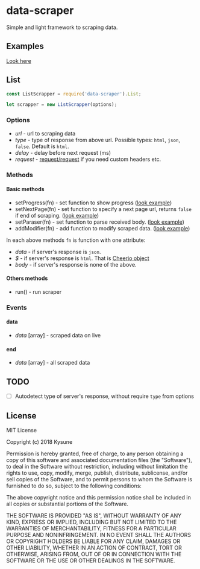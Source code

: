 # data-scraper
Simple and light framework to scraping data.

## Examples
[Look here](https://github.com/SzymonLisowiec/data-scraper/tree/master/examples)

## List
```javascript
const ListScrapper = require('data-scraper').List;

let scrapper = new ListScrapper(options);
```
### Options
- *url* - url to scraping data
- *type* - type of response from above url. Possible types: `html`, `json`, `false`. Default is `html`.
- *delay* - delay before next request (ms)
- *request* - [request/request](https://github.com/request/request) if you need custom headers etc.

### Methods

#### Basic methods
- setProgress(fn) - set function to show progress ([look example](https://github.com/SzymonLisowiec/data-scraper/blob/master/examples/humblebundle.js#L15))
- setNextPage(fn) - set function to specify a next page url, returns `false` if end of scraping. ([look example](https://github.com/SzymonLisowiec/data-scraper/blob/master/examples/humblebundle.js#L27))
- setParaser(fn) - set function to parse received body. ([look example](https://github.com/SzymonLisowiec/data-scraper/blob/master/examples/mediaexpert.js#L45))
- addModifier(fn) - add function to modify scraped data. ([look example](https://github.com/SzymonLisowiec/data-scraper/blob/master/examples/humblebundle.js#L49))

In each above methods `fn` is function with one attribute:
- *data* - if server's response is `json`.
- *$* - if server's response is `html`. That is [Cheerio object](https://github.com/cheeriojs/cheerio)
- *body* - if server's response is none of the above. 

#### Others methods
- run() - run scraper

### Events
#### data
- *data* [array] - scraped data on live
#### end
- *data* [array] - all scraped data

## TODO
- [ ] Autodetect type of server's response, without require `type` from options

## License
MIT License

Copyright (c) 2018 Kysune

Permission is hereby granted, free of charge, to any person obtaining a copy
of this software and associated documentation files (the "Software"), to deal
in the Software without restriction, including without limitation the rights
to use, copy, modify, merge, publish, distribute, sublicense, and/or sell
copies of the Software, and to permit persons to whom the Software is
furnished to do so, subject to the following conditions:

The above copyright notice and this permission notice shall be included in all
copies or substantial portions of the Software.

THE SOFTWARE IS PROVIDED "AS IS", WITHOUT WARRANTY OF ANY KIND, EXPRESS OR
IMPLIED, INCLUDING BUT NOT LIMITED TO THE WARRANTIES OF MERCHANTABILITY,
FITNESS FOR A PARTICULAR PURPOSE AND NONINFRINGEMENT. IN NO EVENT SHALL THE
AUTHORS OR COPYRIGHT HOLDERS BE LIABLE FOR ANY CLAIM, DAMAGES OR OTHER
LIABILITY, WHETHER IN AN ACTION OF CONTRACT, TORT OR OTHERWISE, ARISING FROM,
OUT OF OR IN CONNECTION WITH THE SOFTWARE OR THE USE OR OTHER DEALINGS IN THE
SOFTWARE.